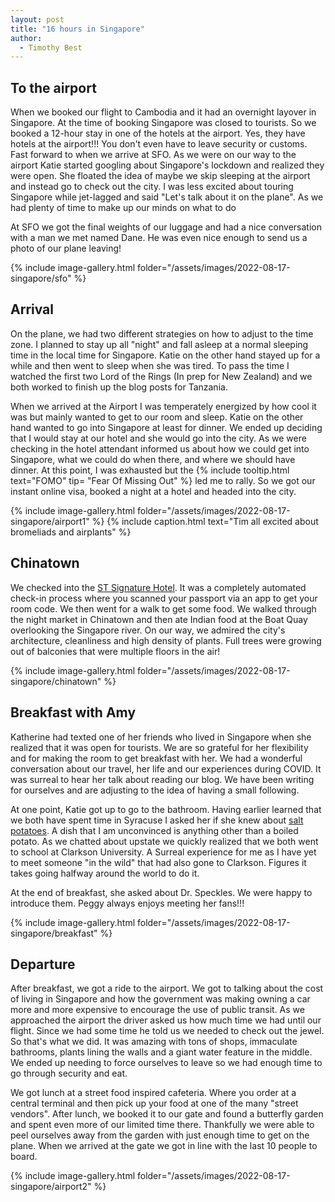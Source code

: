 ```yaml
---
layout: post
title: "16 hours in Singapore"
author:
  - Timothy Best
---
```


## To the airport

When we booked our flight to Cambodia and it had an overnight layover in Singapore. At the time of booking Singapore was closed to tourists. So we booked a 12-hour stay in one of the hotels at the airport. Yes, they have hotels at the airport!!! You don't even have to leave security or customs. Fast forward to when we arrive at SFO. As we were on our way to the airport Katie started googling about Singapore's lockdown and realized they were open. She floated the idea of maybe we skip sleeping at the airport and instead go to check out the city. I was less excited about touring Singapore while jet-lagged and said "Let's talk about it on the plane". As we had plenty of time to make up our minds on what to do

At SFO we got the final weights of our luggage and had a nice conversation with a man we met named Dane. He was even nice enough to send us a photo of our plane leaving!

{% include image-gallery.html folder="/assets/images/2022-08-17-singapore/sfo" %}


## Arrival

On the plane, we had two different strategies on how to adjust to the time zone. I planned to stay up all "night" and fall asleep at a normal sleeping time in the local time for Singapore. Katie on the other hand stayed up for a while and then went to sleep when she was tired. To pass the time I watched the first two Lord of the Rings (In prep for New Zealand) and we both worked to finish up the blog posts for Tanzania.

When we arrived at the Airport I was temperately energized by how cool it was but mainly wanted to get to our room and sleep. Katie on the other hand wanted to go into Singapore at least for dinner. We ended up deciding that I would stay at our hotel and she would go into the city. As we were checking in the hotel attendant informed us about how we could get into Singapore, what we could do when there, and where we should have dinner. At this point, I was exhausted but the {% include tooltip.html text="FOMO" tip= "Fear Of Missing Out" %} led me to rally. So we got our instant online visa, booked a night at a hotel and headed into the city. 

{% include image-gallery.html folder="/assets/images/2022-08-17-singapore/airport1" %}
{% include caption.html text="Tim all excited about bromeliads and airplants" %}

## Chinatown

We checked into the [ST Signature Hotel](https://stsignature.com/). It was a completely automated check-in process where you scanned your passport via an app to get your room code.  We then went for a walk to get some food. We walked through the night market in Chinatown and then ate Indian food at the Boat Quay overlooking the Singapore river. On our way, we admired the city's architecture, cleanliness and high density of plants. Full trees were growing out of balconies that were multiple floors in the air!

{% include image-gallery.html folder="/assets/images/2022-08-17-singapore/chinatown" %}

## Breakfast with Amy

Katherine had texted one of her friends who lived in Singapore when she realized that it was open for tourists. We are so grateful for her flexibility and for making the room to get breakfast with her. We had a wonderful conversation about our travel, her life and our experiences during COVID. It was surreal to hear her talk about reading our blog. We have been writing for ourselves and are adjusting to the idea of having a small following. 

At one point, Katie got up to go to the bathroom. Having earlier learned that we both have spent time in Syracuse I asked her if she knew about [salt potatoes](https://www.allrecipes.com/article/what-are-syracuse-salt-potatoes/). A dish that I am unconvinced is anything other than a boiled potato. As we chatted about upstate we quickly realized that we both went to school at Clarkson University. A Surreal experience for me as I have yet to meet someone "in the wild" that had also gone to Clarkson. Figures it takes going halfway around the world to do it.

At the end of breakfast, she asked about Dr. Speckles. We were happy to introduce them. Peggy always enjoys meeting her fans!!!

{% include image-gallery.html folder="/assets/images/2022-08-17-singapore/breakfast" %}

## Departure

After breakfast, we got a ride to the airport. We got to talking about the cost of living in Singapore and how the government was making owning a car more and more expensive to encourage the use of public transit. As we approached the airport the driver asked us how much time we had until our flight. Since we had some time he told us we needed to check out the jewel. So that's what we did. It was amazing with tons of shops, immaculate bathrooms, plants lining the walls and a giant water feature in the middle. We ended up needing to force ourselves to leave so we had enough time to go through security and eat. 

We got lunch at a street food inspired cafeteria. Where you order at a central terminal and then pick up your food at one of the many "street vendors". After lunch, we booked it to our gate and found a butterfly garden and spent even more of our limited time there. Thankfully we were able to peel ourselves away from the garden with just enough time to get on the plane. When we arrived at the gate we got in line with the last 10 people to board.

{% include image-gallery.html folder="/assets/images/2022-08-17-singapore/airport2" %}
